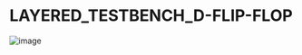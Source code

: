 # LAYERED_TESTBENCH_D-FLIP-FLOP


![image](https://github.com/rohithgopakumar/LAYERED_TESTBENCH_D-FLIP-FLOP/assets/131611312/f53cdae3-0c2e-4071-b8c1-f40e66e466a8)
